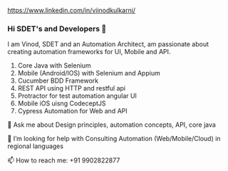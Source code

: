 
https://www.linkedin.com/in/viinodkulkarni/

### Hi SDET's  and Developers 👋

I am Vinod, SDET and an Automation Architect,  am passionate about creating automation frameworks for UI, Mobile and API.

1) Core Java with Selenium
2) Mobile (Android/IOS) with Selenium and Appium
3) Cucumber BDD Framework
4) REST API using HTTP and restful api
5) Protractor for test automation angular UI
6) Mobile iOS uisng CodeceptJS
7) Cypress Automation for Web and API

💬 Ask me about Design principles, automation concepts, API, core java

🤔 I’m looking for help with Consulting Automation (Web/Mobile/Cloud) in regional languages

📫 How to reach me: +91 9902822877

<!--
**viinodk/viinodk** is a ✨ _special_ ✨ repository because its `README.md` (this file) appears on your GitHub profile.

Here are some ideas to get you started:

- 🔭 I’m currently working on ...
- 🌱 I’m currently learning ...
- 👯 I’m looking to collaborate on ...
- 🤔 I’m looking for help with ...
- 💬 Ask me about ...
- 📫 How to reach me: ...
- 😄 Pronouns: ...
- ⚡ Fun fact: ...
-->
